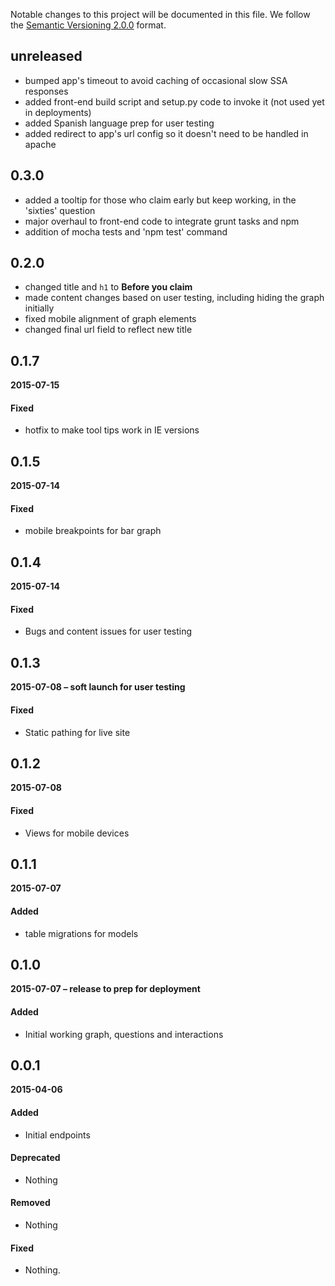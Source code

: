 Notable changes to this project will be documented in this file.
We follow the [Semantic Versioning 2.0.0](http://semver.org/) format.

## unreleased
- bumped app's timeout to avoid caching of occasional slow SSA responses
- added front-end build script and setup.py code to invoke it (not used yet in deployments)
- added Spanish language prep for user testing
- added redirect to app's url config so it doesn't need to be handled in apache

## 0.3.0
- added a tooltip for those who claim early but keep working, in the 'sixties' question
- major overhaul to front-end code to integrate grunt tasks and npm
- addition of mocha tests and 'npm test' command

## 0.2.0
- changed title and `h1` to **Before you claim**
- made content changes based on user testing, including hiding the graph initially
- fixed mobile alignment of graph elements
- changed final url field to reflect new title

## 0.1.7
**2015-07-15**

#### Fixed
- hotfix to make tool tips work in IE versions

## 0.1.5
**2015-07-14**

#### Fixed
- mobile breakpoints for bar graph

## 0.1.4
**2015-07-14**

#### Fixed
- Bugs and content issues for user testing

## 0.1.3
**2015-07-08 – soft launch for user testing**

#### Fixed
- Static pathing for live site

## 0.1.2
**2015-07-08**

#### Fixed
- Views for mobile devices

## 0.1.1
**2015-07-07**

#### Added
- table migrations for models

## 0.1.0
**2015-07-07 – release to prep for deployment**

#### Added
- Initial working graph, questions and interactions

## 0.0.1
**2015-04-06**

#### Added
- Initial endpoints

#### Deprecated
- Nothing

#### Removed
- Nothing

#### Fixed
- Nothing.
